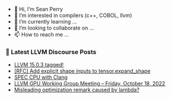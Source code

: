 - 👋 Hi, I’m Sean Perry
- 👀 I’m interested in compilers (c++, COBOL, llvm)
- 🌱 I’m currently learning ...
- 💞️ I’m looking to collaborate on ...
- 📫 How to reach me ...

<!---
s66perry/s66perry is a ✨ special ✨ repository because its `README.md` (this file) appears on your GitHub profile.
You can click the Preview link to take a look at your changes.
--->
### 📕 Latest LLVM Discourse Posts

<!-- DISCOURSE-LLVM:START -->
- [LLVM 15.0.3 tagged!](https://discourse.llvm.org/t/llvm-15-0-3-tagged/66031#post_2)
- [[RFC] Add explicit shape inputs to tensor.expand_shape](https://discourse.llvm.org/t/rfc-add-explicit-shape-inputs-to-tensor-expand-shape/65952#post_8)
- [SPEC CPU with Clang](https://discourse.llvm.org/t/spec-cpu-with-clang/66039#post_1)
- [LLVM GPU Working Group Meeting – Friday, October 18, 2022](https://discourse.llvm.org/t/llvm-gpu-working-group-meeting-friday-october-18-2022/66038#post_1)
- [Misleading optimization remark caused by lambda?](https://discourse.llvm.org/t/misleading-optimization-remark-caused-by-lambda/65808#post_6)
<!-- DISCOURSE-LLVM:END -->
